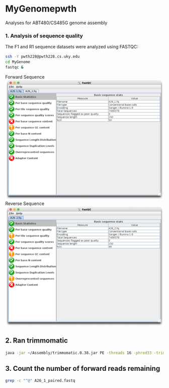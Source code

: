 # MyGenomepwth
Analyses for ABT480/CS485G genome assembly

### 1. Analysis of sequence quality
The F1 and R1 sequence datasets were analyzed using FASTQC:
```bash
ssh -Y pwth228@pwth228.cs.uky.edu
cd MyGenome
fastqc &
```
Forward Sequence
![ForwardFastQC.png](/data/ForwardFastQC.png)
Reverse Sequence
![ReverseFastQc.png](/data/ReverseFastQC.png)

## 2. Ran trimmomatic
```bash
java -jar ~/Assembly/trimmomatic.0.38.jar PE -threads 16 -phred33 -trimlog file.txt A26_1.fastq A26_2.fastq A26_1_paired.fastq A26_1_unpaired.fastq A26_2_paired.fastq A26_2_unpaired.fastq 
```

## 3. Count the number of forward reads remaining
```bash
grep -c "^@" A26_1_paired.fastq
```
